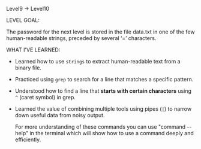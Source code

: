 Level9 -> Level10

LEVEL GOAL:

The password for the next level is stored in the file data.txt in one of the few human-readable strings, preceded by several ‘=’ characters.

WHAT I'VE LEARNED:

- Learned how to use `strings` to extract human-readable text from a binary file.
  
- Practiced using `grep` to search for a line that matches a specific pattern.
  
- Understood how to find a line that **starts with certain characters** using `^` (caret symbol) in grep.
  
- Learned the value of combining multiple tools using pipes (`|`) to narrow down useful data from noisy output.

  For more understanding of these commands you can use "command --help" in the terminal which will show how to use a command deeply and efficiently.

  
